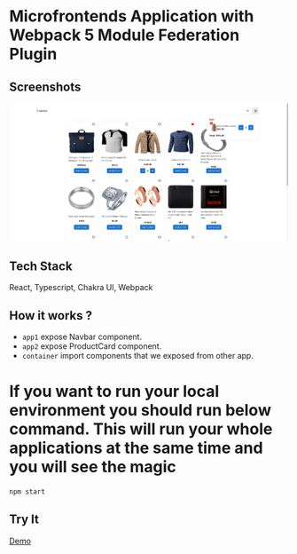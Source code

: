 # Microfrontends Application with Webpack 5 Module Federation Plugin

## Screenshots

![App Screenshot](./app.png)

## Tech Stack

React, Typescript, Chakra UI, Webpack

## How it works ?

- `app1` expose Navbar component.
- `app2` expose ProductCard component.
- `container` import components that we exposed from other app.

# If you want to run your local environment you should run below command. This will run your whole applications at the same time and you will see the magic

```bash
npm start 
```

## Try It

[Demo](http://e-market-microfrontends.s3-website.eu-central-1.amazonaws.com)

